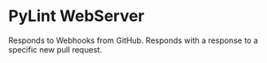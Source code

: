 # PyLint WebServer

Responds to Webhooks from GitHub. Responds with a response to a specific new pull request.
